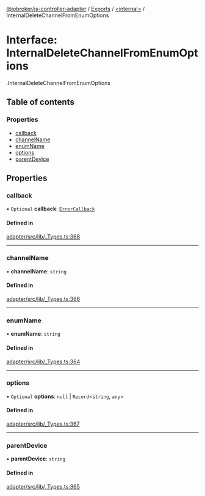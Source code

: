 [@iobroker/js-controller-adapter](../README.md) / [Exports](../modules.md) / [<internal\>](../modules/internal_.md) / InternalDeleteChannelFromEnumOptions

# Interface: InternalDeleteChannelFromEnumOptions

[<internal>](../modules/internal_.md).InternalDeleteChannelFromEnumOptions

## Table of contents

### Properties

- [callback](internal_.InternalDeleteChannelFromEnumOptions.md#callback)
- [channelName](internal_.InternalDeleteChannelFromEnumOptions.md#channelname)
- [enumName](internal_.InternalDeleteChannelFromEnumOptions.md#enumname)
- [options](internal_.InternalDeleteChannelFromEnumOptions.md#options)
- [parentDevice](internal_.InternalDeleteChannelFromEnumOptions.md#parentdevice)

## Properties

### callback

• `Optional` **callback**: [`ErrorCallback`](../modules/internal_.md#errorcallback)

#### Defined in

[adapter/src/lib/_Types.ts:368](https://github.com/ioBroker/ioBroker.js-controller/blob/c507341d/packages/adapter/src/lib/_Types.ts#L368)

___

### channelName

• **channelName**: `string`

#### Defined in

[adapter/src/lib/_Types.ts:366](https://github.com/ioBroker/ioBroker.js-controller/blob/c507341d/packages/adapter/src/lib/_Types.ts#L366)

___

### enumName

• **enumName**: `string`

#### Defined in

[adapter/src/lib/_Types.ts:364](https://github.com/ioBroker/ioBroker.js-controller/blob/c507341d/packages/adapter/src/lib/_Types.ts#L364)

___

### options

• `Optional` **options**: ``null`` \| `Record`<`string`, `any`\>

#### Defined in

[adapter/src/lib/_Types.ts:367](https://github.com/ioBroker/ioBroker.js-controller/blob/c507341d/packages/adapter/src/lib/_Types.ts#L367)

___

### parentDevice

• **parentDevice**: `string`

#### Defined in

[adapter/src/lib/_Types.ts:365](https://github.com/ioBroker/ioBroker.js-controller/blob/c507341d/packages/adapter/src/lib/_Types.ts#L365)

